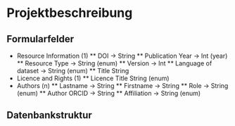 # Projektbeschreibung
## Formularfelder
* Resource Information (1)
** DOI -> String
** Publication Year -> Int (year)
** Resource Type -> String (enum)
** Version -> Int
** Language of dataset -> String (enum)
** Title String
* Licence and Rights (1)
** Licence Title String (enum)
* Authors (n)
** Lastname -> String
** Firstname -> String
** Role -> String (enum)
** Author ORCID -> String
** Affiliation -> String (enum)

## Datenbankstruktur
### 
